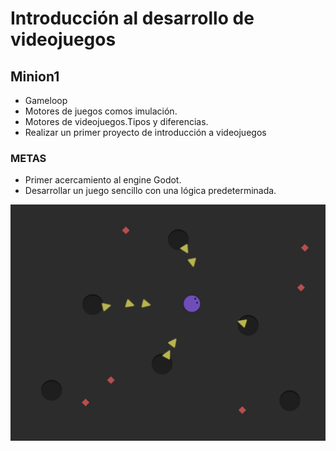 # Introducción al desarrollo de videojuegos

## Minion1

 - Gameloop
 - Motores de juegos comos imulación.
 - Motores de videojuegos.Tipos y diferencias.
 - Realizar un primer proyecto de introducción a videojuegos
 
### METAS

 - Primer acercamiento al engine Godot.
 - Desarrollar un juego sencillo con una lógica predeterminada.
 
![Screenshot de ejemplo](juego.jpg "Ejemplo de gameplay")
